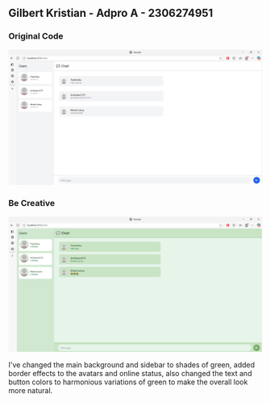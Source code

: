 ## Gilbert Kristian - Adpro A - 2306274951

### Original Code
![SS 1](images/1.png)

### Be Creative
![SS 2](images/2.png)

I've changed the main background and sidebar to shades of green, added border effects to the avatars and online status, also changed the text and button colors to harmonious variations of green to make the overall look more natural.